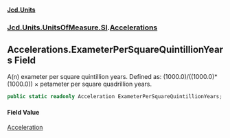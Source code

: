 #### [Jcd.Units](index.md 'index')
### [Jcd.Units.UnitsOfMeasure.SI](Jcd.Units.UnitsOfMeasure.SI.md 'Jcd.Units.UnitsOfMeasure.SI').[Accelerations](Accelerations.md 'Jcd.Units.UnitsOfMeasure.SI.Accelerations')

## Accelerations.ExameterPerSquareQuintillionYears Field

A(n) exameter per square quintillion years. Defined as: (1000.0)/((1000.0)*(1000.0)) × petameter per square quadrillion years.

```csharp
public static readonly Acceleration ExameterPerSquareQuintillionYears;
```

#### Field Value
[Acceleration](Acceleration.md 'Jcd.Units.UnitTypes.Acceleration')